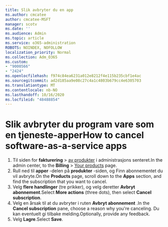 ```yaml
---
title: Slik avbryter du en app
ms.author: cmcatee
author: cmcatee-MSFT
manager: scotv
ms.date: ''
ms.audience: Admin
ms.topic: article
ms.service: o365-administration
ROBOTS: NOINDEX, NOFOLLOW
localization_priority: Normal
ms.collection: Adm_O365
ms.custom:
- "9000566"
- "2424"
ms.openlocfilehash: f974c84ea6231a012e8212f4e115b235cbf1e4ac
ms.sourcegitcommit: ad2d185aa9e08c27c4a1c4803b679cc4e6305703
ms.translationtype: MT
ms.contentlocale: nb-NO
ms.lasthandoff: 10/16/2020
ms.locfileid: "48488854"
---
```

# <a name="how-to-cancel-software-as-a-service-apps"></a><span data-ttu-id="2fc91-102">Slik avbryter du program vare som en tjeneste-apper</span><span class="sxs-lookup"><span data-stu-id="2fc91-102">How to cancel software-as-a-service apps</span></span>

1. <span data-ttu-id="2fc91-103">Til siden for **fakturering**  >  [av produkter](https://go.microsoft.com/fwlink/p/?linkid=842054) i administrasjons senteret.</span><span class="sxs-lookup"><span data-stu-id="2fc91-103">In the admin center, to the **Billing** > [Your products](https://go.microsoft.com/fwlink/p/?linkid=842054) page.</span></span>
2. <span data-ttu-id="2fc91-104">Rull ned til **apper** -delen på **produkter** -siden, og Finn abonnementet du vil avbryte.</span><span class="sxs-lookup"><span data-stu-id="2fc91-104">On the **Products** page, scroll down to the **Apps** section, and find the subscription that you want to cancel.</span></span> 
3. <span data-ttu-id="2fc91-105">Velg **flere handlinger** (tre prikker), og velg deretter **Avbryt abonnement**.</span><span class="sxs-lookup"><span data-stu-id="2fc91-105">Select **More actions** (three dots), then select **Cancel subscription**.</span></span>
4. <span data-ttu-id="2fc91-106">Velg en årsak til at du avbryter i ruten **Avbryt abonnement** .</span><span class="sxs-lookup"><span data-stu-id="2fc91-106">In the **Cancel subscription** pane, choose a reason why you're canceling.</span></span> <span data-ttu-id="2fc91-107">Du kan eventuelt gi tilbake melding.</span><span class="sxs-lookup"><span data-stu-id="2fc91-107">Optionally, provide any feedback.</span></span>
5. <span data-ttu-id="2fc91-108">Velg **Lagre**.</span><span class="sxs-lookup"><span data-stu-id="2fc91-108">Select **Save**.</span></span>